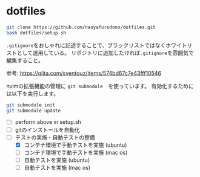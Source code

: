 # dotfiles

```sh
git clone https://github.com/naoyafurudono/dotfiles.git
bash dotfiles/setup.sh
```

`.gitignore`をおしゃれに記述することで、ブラックリストではなくホワイトリストとして運用している。
リポジトリに追加したければ`.gitignore`を雰囲気で編集すること。

参考: <https://qiita.com/sventouz/items/574bd67c7e43fff10546>

nvimの拡張機能の管理に `git submodule`　を使っています。
有効化するためには以下を実行します。

```sh
git submodule init
git submodule update
```

- [ ] perform above in setup.sh
- [ ] gitのインストールを自動化
- [ ] テストの実施・自動テストの整備
  - [x] コンテナ環境で手動テストを実施 (ubuntu)
  - [ ] コンテナ環境で手動テストを実施 (mac os)
  - [ ] 自動テストを実施 (ubuntu)
  - [ ] 自動テストを実施 (mac os)
